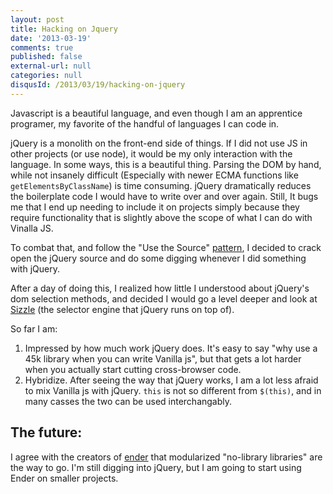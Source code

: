 ```yaml
---
layout: post
title: Hacking on Jquery
date: '2013-03-19'
comments: true
published: false
external-url: null
categories: null
disqusId: /2013/03/19/hacking-on-jquery
---
```


Javascript is a beautiful language, and even though I am an apprentice programer, my favorite of the handful of languages I can code in.

jQuery is a monolith on the front-end side of things. If I did not use JS in other projects (or use node), it would be my only interaction with the language. In some ways, this is a beautiful thing. Parsing the DOM by hand, while not insanely difficult (Especially with newer ECMA functions like ``getElementsByClassName``) is time consuming. jQuery dramatically reduces the boilerplate code I would have to write over and over again. Still, It bugs me that I end up needing to include it on projects simply because they require functionality that is slightly above the scope of what I can do with Vinalla JS.

To combat that, and follow the "Use the Source" [pattern](http://ofps.oreilly.com/titles/9780596518387/perpetual_learning.html#use_the_source), I decided to crack open the jQuery source and do some digging whenever I did something with jQuery.

After a day of doing this, I realized how little I understood about jQuery's dom selection methods, and decided I would go a level deeper and look at [Sizzle](http://sizzlejs.com/) (the selector engine that jQuery runs on top of).


So far I am:

1. Impressed by how much work jQuery does. It's easy to say "why use a 45k library when you can write Vanilla js", but that gets a lot harder when you actually start cutting cross-browser code.
2. Hybridize. After seeing the way that jQuery works, I am a lot less afraid to mix Vanilla js with jQuery. ``this`` is not so different from ``$(this)``, and in many casses the two can be used interchangably.

## The future:

I agree with the creators of [ender](https://github.com/ender-js/Ender) that modularized "no-library libraries" are the way to go. I'm still digging into jQuery, but I am going to start using Ender on smaller projects.
